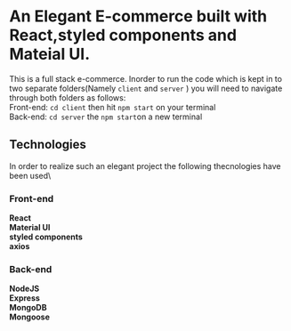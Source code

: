 # An Elegant E-commerce built with React,styled components and Mateial UI.

This is a full stack e-commerce. Inorder to run the code which is kept in to two separate folders(Namely `client` and `server` ) you will need to navigate through both folders as follows:\
Front-end: `cd client` then hit `npm start` on your terminal\
Back-end: `cd server` the `npm start`on a new terminal

## Technologies 
In order to realize such an elegant project the following thecnologies have been used\
### Front-end

**React**\
**Material UI**\
**styled components**\
**axios**


### Back-end

**NodeJS**\
**Express**\
**MongoDB**\
**Mongoose**

